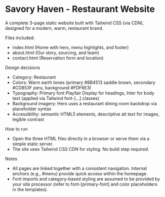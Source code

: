 # Savory Haven - Restaurant Website

A complete 3-page static website built with Tailwind CSS (via CDN), designed for a modern, warm, restaurant brand.

Files included:
- index.html  (Home with hero, menu highlights, and footer)
- about.html  (Our story, sourcing, and team)
- contact.html (Reservation form and location)

Design decisions
- Category: Restaurant
- Colors: Warm earth tones (primary #8B4513 saddle brown, secondary #CD853F peru, background #FDF6E3)
- Typography: Primary font Playfair Display for headings, Inter for body text (applied via Tailwind font-[...] classes)
- Background imagery: Hero uses a restaurant dining room backdrop via placeholder syntax
- Accessibility: semantic HTML5 elements, descriptive alt text for images, legible contrast

How to run
- Open the three HTML files directly in a browser or serve them via a simple static server.
- The site uses Tailwind CSS CDN for styling. No build step required.

Notes
- All pages are linked together with a consistent navigation. Internal anchors (e.g., #menu) provide quick access within the homepage.
- Font imports and category-based styling are assumed to be provided by your site processor (refer to font-[primary-font] and color placeholders in the templates).